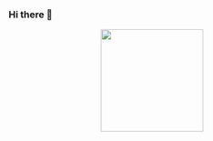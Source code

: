 ### Hi there 👋

<!--
**GabrielBragaRavanelli/GabrielBragaRavanelli** is a ✨ _special_ ✨ repository because its `README.md` (this file) appears on your GitHub profile.

Here are some ideas to get you started:

- 🔭 I’m currently working on ...
- 🌱 I’m currently learning ...
- 👯 I’m looking to collaborate on ...
- 🤔 I’m looking for help with ...
- 💬 Ask me about ...
- 📫 How to reach me: ...
- 😄 Pronouns: ...
- ⚡ Fun fact: ...
-->

<div align="center">
  <a href="https://github.com/GabrielBragaRavanelli">
  <img height="180em" src="https://github-readme-stats.vercel.app/api?username=GabrielBragaRavanelli&show_icons=true&theme=chartreuse-dark&include_all_commits=true&count_private=true"/>
</div>
